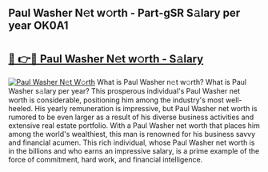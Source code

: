 ## Paul Washer N𝚎t w𝚘rth - Part-gSR S𝚊lary per year OK0A1

# <h2><a href="http://gc3e1fd.nevu.top/?p=Paul+Washer">🔗 👉🔴 Paul Washer N𝚎t w𝚘rth - S𝚊lary</a></h2>

[![Paul Washer N𝚎t W𝚘rth](https://i.imgur.com/Oavwk0R.jpeg)](http://gc3e1fd.nevu.top/?p=Paul+Washer)
What is Paul Washer n𝚎t w𝚘rth? What is Paul Washer s𝚊lary per year?
This prosperous individual's Paul Washer net worth is considerable, positioning him among the industry's most well-heeled. His yearly remuneration is impressive, but Paul Washer net worth is rumored to be even larger as a result of his diverse business activities and extensive real estate portfolio. With a Paul Washer net worth that places him among the world's wealthiest, this man is renowned for his business savvy and financial acumen. This rich individual, whose Paul Washer net worth is in the billions and who earns an impressive salary, is a prime example of the force of commitment, hard work, and financial intelligence.
